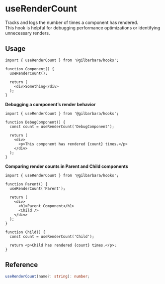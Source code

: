 # useRenderCount

Tracks and logs the number of times a component has rendered.  
This hook is helpful for debugging performance optimizations or identifying unnecessary renders.

## Usage

```tsx
import { useRenderCount } from '@gilbarbara/hooks';

function Component() {
  useRenderCount();

  return (
    <div>Something</div>
  );
}
```

**Debugging a component’s render behavior**

```tsx
import { useRenderCount } from '@gilbarbara/hooks';

function DebugComponent() {
  const count = useRenderCount('DebugComponent');

  return (
    <div>
      <p>This component has rendered {count} times.</p>
    </div>
  );
}
```

**Comparing render counts in Parent and Child components**

```tsx
import { useRenderCount } from '@gilbarbara/hooks';

function Parent() {
  useRenderCount('Parent');

  return (
    <div>
      <h1>Parent Component</h1>
      <Child />
    </div>
  );
}

function Child() {
  const count = useRenderCount('Child');

  return <p>Child has rendered {count} times.</p>;
}
```

## Reference

```typescript
useRenderCount(name?: string): number;
```
